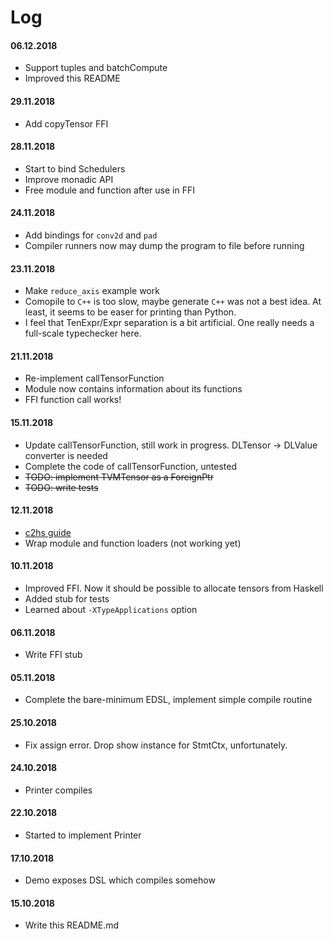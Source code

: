 Log
===

#### 06.12.2018
 * Support tuples and batchCompute
 * Improved this README

#### 29.11.2018
 * Add copyTensor FFI

#### 28.11.2018
 * Start to bind Schedulers
 * Improve monadic API
 * Free module and function after use in FFI

#### 24.11.2018
 * Add bindings for `conv2d` and `pad`
 * Compiler runners now may dump the program to file before running

#### 23.11.2018
 * Make `reduce_axis` example work
 * Comopile to `C++` is too slow, maybe generate `C++` was not a best idea. At
   least, it seems to be easer for printing than Python.
 * I feel that TenExpr/Expr separation is a bit artificial. One really needs a
   full-scale typechecker here.

#### 21.11.2018
 * Re-implement callTensorFunction
 * Module now contains information about its functions
 * FFI function call works!

#### 15.11.2018
 * Update callTensorFunction, still work in progress. DLTensor -> DLValue
   converter is needed
 * Complete the code of callTensorFunction, untested
 * ~~TODO: implement TVMTensor as a ForeignPtr~~
 * ~~TODO: write tests~~

#### 12.11.2018
 * [c2hs guide](https://github.com/haskell/c2hs/wiki/Implementation-of-Haskell-Binding-Modules)
 * Wrap module and function loaders (not working yet)

#### 10.11.2018
 * Improved FFI. Now it should be possible to allocate tensors from Haskell
 * Added stub for tests
 * Learned about `-XTypeApplications` option

#### 06.11.2018
 * Write FFI stub

#### 05.11.2018
 * Complete the bare-minimum EDSL, implement simple compile routine

#### 25.10.2018
 * Fix assign error. Drop show instance for StmtCtx, unfortunately.

#### 24.10.2018
 * Printer compiles

#### 22.10.2018
 * Started to implement Printer

#### 17.10.2018
 * Demo exposes DSL which compiles somehow

#### 15.10.2018
 * Write this README.md

